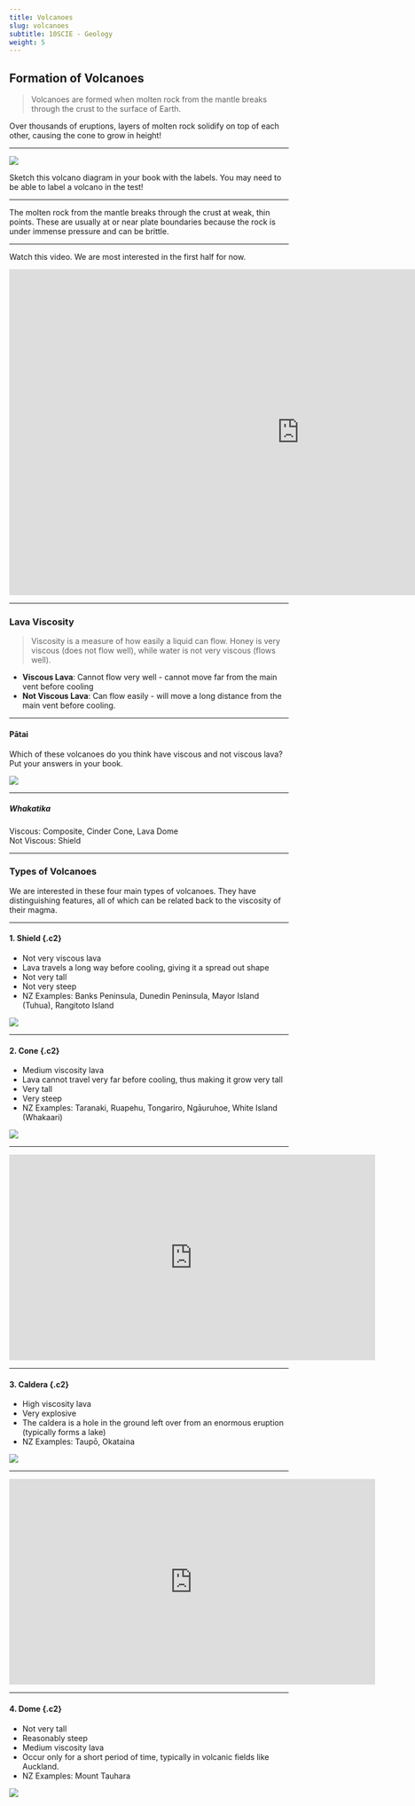 ```yaml
---
title: Volcanoes
slug: volcanoes
subtitle: 10SCIE - Geology
weight: 5
---
```


## Formation of Volcanoes

> Volcanoes are formed when molten rock from the mantle breaks through the crust to the surface of Earth.

Over thousands of eruptions, layers of molten rock solidify on top of each other, causing the cone to grow in height!

---

![](https://i.pinimg.com/originals/4c/68/91/4c68911b03af096942074e9faf23ccd6.jpg)

<p class="instruction">Sketch this volcano diagram in your book with the labels. You may need to be able to label a volcano in the test!</p>


---

The molten rock from the mantle breaks through the crust at weak, thin points. These are usually at or near plate boundaries because the rock is under immense pressure and can be brittle.

---

<p class="instruction">Watch this video. We are most interested in the first half for now.</p>

<iframe width="1045" height="588" src="https://www.youtube.com/embed/R_pDKyg5YKY" title="YouTube video player" frameborder="0" allow="accelerometer; autoplay; clipboard-write; encrypted-media; gyroscope; picture-in-picture" allowfullscreen></iframe>

---

### Lava Viscosity

> Viscosity is a measure of how easily a liquid can flow. Honey is very viscous (does not flow well), while water is not very viscous (flows well).

- __Viscous Lava__: Cannot flow very well - cannot move far from the main vent before cooling
- __Not Viscous Lava__: Can flow easily - will move a long distance from the main vent before cooling.

---

#### Pātai

Which of these volcanoes do you think have viscous and not viscous lava? Put your answers in your book.

![](https://images.saymedia-content.com/.image/c_limit%2Ccs_srgb%2Cq_auto:eco%2Cw_1040/MTc0NjQxNzk0ODMzNzg2ODcw/4-different-types-of-volcanoes-cinder-cones-lava-domes-shield-and-composite-volcanoes.webp)

---

##### Whakatika

<div class="answer">
    <p>Viscous: Composite, Cinder Cone, Lava Dome<br>Not Viscous: Shield</p>
</div>

---

### Types of Volcanoes

We are interested in these four main types of volcanoes. They have distinguishing features, all of which can be related back to the viscosity of their magma.

---

#### 1. Shield {.c2}

- Not very viscous lava
- Lava travels a long way before cooling, giving it a spread out shape
- Not very tall
- Not very steep
- NZ Examples: Banks Peninsula, Dunedin Peninsula, Mayor Island (Tuhua), Rangitoto Island

![](https://i.pinimg.com/originals/fe/23/50/fe235088258619d81b058527d4391ac5.jpg)

---

#### 2. Cone {.c2}

- Medium viscosity lava
- Lava cannot travel very far before cooling, thus making it grow very tall
- Very tall
- Very steep
- NZ Examples: Taranaki, Ruapehu, Tongariro, Ngāuruhoe, White Island (Whakaari)

![](https://earthhow.com/wp-content/uploads/2019/07/Cinder-Cone-Feature.png)

---

<!-- Ruapehu Crater Lake -->
<iframe width="660" height="371" src="https://www.youtube.com/embed/SDghliurFQg" title="YouTube video player" frameborder="0" allow="accelerometer; autoplay; clipboard-write; encrypted-media; gyroscope; picture-in-picture" allowfullscreen></iframe>

---

#### 3. Caldera {.c2}

- High viscosity lava
- Very explosive
- The caldera is a hole in the ground left over from an enormous eruption (typically forms a lake)
- NZ Examples: Taupō, Okataina

![](https://geo-mexico.com/wp-content/uploads/2013/05/caldera-formation002.jpg)

---

<!-- Taupo Volcanic Zone -->
<iframe width="660" height="371" src="https://www.youtube.com/embed/CdNi43qQa7o" title="YouTube video player" frameborder="0" allow="accelerometer; autoplay; clipboard-write; encrypted-media; gyroscope; picture-in-picture" allowfullscreen></iframe>

---

#### 4. Dome {.c2}

- Not very tall
- Reasonably steep
- Medium viscosity lava
- Occur only for a short period of time, typically in volcanic fields like Auckland.
- NZ Examples: Mount Tauhara

![](https://images.saymedia-content.com/.image/t_share/MTc0NjQxNzk0ODMzODUyNDA2/4-different-types-of-volcanoes-cinder-cones-lava-domes-shield-and-composite-volcanoes.png)
